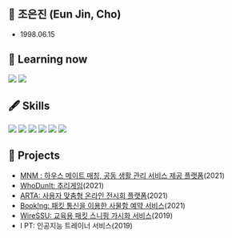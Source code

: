 ## 👋 조은진 (Eun Jin, Cho)
- 1998.06.15


## 🌱 Learning now
<img src = "https://img.shields.io/badge/Unity-blueviolet?style=flat-square&logo=UNITY&logoColor=white"/></a>
<img src = "https://img.shields.io/badge/C#-00599C?style=flat-square&logo=C&logoColor=white"/></a>

## 🖋️ Skills
<img src = "https://img.shields.io/badge/C-00599C?style=flat-square&logo=C&logoColor=white"/></a>
<img src = "https://img.shields.io/badge/C++-orange?style=flat-square&logo=C%2B%2B&logoColor=white"/></a>
<img src = "https://img.shields.io/badge/CSS3-brightgreen?style=flat-square&logo=CSS3&logoColor=white"/></a>
<img src = "https://img.shields.io/badge/HTML5-lightgrey?style=flat-square&logo=HTML5&logoColor=white"/></a>
<img src = "https://img.shields.io/badge/JavaScript-ff69b4?style=flat-square&logo=JAVASCRIPT&logoColor=white"/></a>
<img src = "https://img.shields.io/badge/Java-important?style=flat-square&logo=JAVA&logoColor=white"/></a>


## 📕 Projects
- [MNM : 하우스 메이트 매칭, 공동 생활 관리 서비스 제공 플랫폼](https://github.com/MeetNMate)(2021)
- [WhoDunIt: 추리게임](https://github.com/eunn-jin/Project_WhoDunIt)(2021)
- [ARTA: 사용자 맞춤형 온라인 전시회 플랫폼](https://github.com/eunn-jin/project-arta-django)(2021)
- [Book!ng: 패킷 통신을 이용한 사물함 예약 서비스](https://github.com/eunn-jin/Project-Booking)(2021)
- [WireSSU: 교육용 패킷 스니핑 가시화 서비스](https://github.com/eunn-jin/Project-WireSSU-java)(2019)
- I PT: 인공지능 트레이너 서비스(2019)
<!--
**eunn-jin/eunn-jin** is a ✨ _special_ ✨ repository because its `README.md` (this file) appears on your GitHub profile.

Here are some ideas to get you started:

- 🔭 I’m currently working on ...
- 🌱 I’m currently learning ...
- 👯 I’m looking to collaborate on ...
- 🤔 I’m looking for help with ...
- 💬 Ask me about ...
- 📫 How to reach me: ...
- 😄 Pronouns: ...
- ⚡ Fun fact: ...
-->
